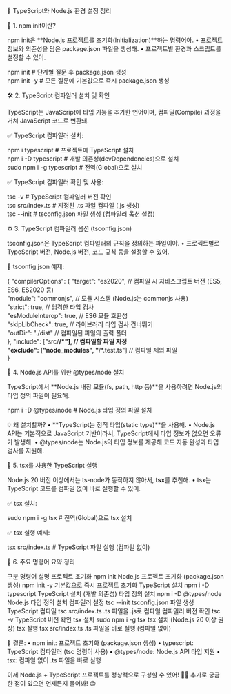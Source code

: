 📌 TypeScript와 Node.js 환경 설정 정리

📝 1. npm init이란?

npm init은 **Node.js 프로젝트를 초기화(Initialization)**하는 명령어야.
	•	프로젝트 정보와 의존성을 담은 package.json 파일을 생성해.
	•	프로젝트별 환경과 스크립트를 설정할 수 있어.

npm init         # 단계별 질문 후 package.json 생성  
npm init -y      # 모든 질문에 기본값으로 즉시 package.json 생성  

🛠️ 2. TypeScript 컴파일러 설치 및 확인

TypeScript는 JavaScript에 타입 기능을 추가한 언어이며, 컴파일(Compile) 과정을 거쳐 JavaScript 코드로 변환돼.

✅ TypeScript 컴파일러 설치:

npm i typescript                # 프로젝트에 TypeScript 설치  
npm i -D typescript             # 개발 의존성(devDependencies)으로 설치  
sudo npm i -g typescript        # 전역(Global)으로 설치  

✅ TypeScript 컴파일러 확인 및 사용:

tsc -v                    # TypeScript 컴파일러 버전 확인  
tsc src/index.ts          # 지정된 .ts 파일 컴파일 (.js 생성)  
tsc --init                # tsconfig.json 파일 생성 (컴파일러 옵션 설정)  

⚙️ 3. TypeScript 컴파일러 옵션 (tsconfig.json)

tsconfig.json은 TypeScript 컴파일러의 규칙을 정의하는 파일이야.
	•	프로젝트별로 TypeScript 버전, Node.js 버전, 코드 규칙 등을 설정할 수 있어.

📄 tsconfig.json 예제:

{
  "compilerOptions": {
    "target": "es2020",                // 컴파일 시 자바스크립트 버전 (ES5, ES6, ES2020 등)  
    "module": "commonjs",              // 모듈 시스템 (Node.js는 commonjs 사용)  
    "strict": true,                    // 엄격한 타입 검사  
    "esModuleInterop": true,           // ES6 모듈 호환성  
    "skipLibCheck": true,              // 라이브러리 타입 검사 건너뛰기  
    "outDir": "./dist"                 // 컴파일된 파일의 출력 폴더  
  },
  "include": ["src/**/*"],             // 컴파일할 파일 지정  
  "exclude": ["node_modules", "**/*.test.ts"]  // 컴파일 제외 파일  
}

🛑 4. Node.js API를 위한 @types/node 설치

TypeScript에서 **Node.js 내장 모듈(fs, path, http 등)**을 사용하려면 Node.js의 타입 정의 파일이 필요해.

npm i -D @types/node       # Node.js 타입 정의 파일 설치  

💡 왜 설치할까?
	•	**TypeScript는 정적 타입(static type)**을 사용해.
	•	Node.js API는 기본적으로 JavaScript 기반이라서, TypeScript에서 타입 정보가 없으면 오류가 발생해.
	•	@types/node는 Node.js의 타입 정보를 제공해 코드 자동 완성과 타입 검사를 지원해.

🚀 5. tsx를 사용한 TypeScript 실행

Node.js 20 버전 이상에서는 ts-node가 동작하지 않아서, **tsx**를 추천해.
	•	tsx는 TypeScript 코드를 컴파일 없이 바로 실행할 수 있어.

✅ tsx 설치:

sudo npm i -g tsx    # 전역(Global)으로 tsx 설치  

✅ tsx 실행 예제:

tsx src/index.ts     # TypeScript 파일 실행 (컴파일 없이)  

📌 6. 주요 명령어 요약 정리

구분	명령어	설명
프로젝트 초기화	npm init	Node.js 프로젝트 초기화 (package.json 생성)
	npm init -y	기본값으로 즉시 프로젝트 초기화
TypeScript 설치	npm i -D typescript	TypeScript 설치 (개발 의존성)
타입 정의 설치	npm i -D @types/node	Node.js 타입 정의 설치
컴파일러 설정	tsc --init	tsconfig.json 파일 생성
TypeScript 컴파일	tsc src/index.ts	.ts 파일을 .js로 컴파일
컴파일러 버전 확인	tsc -v	TypeScript 버전 확인
tsx 설치	sudo npm i -g tsx	tsx 설치 (Node.js 20 이상 권장)
tsx 실행	tsx src/index.ts	.ts 파일을 바로 실행 (컴파일 없이)

🎯 결론:
	•	npm init: 프로젝트 초기화 (package.json 생성)
	•	typescript: TypeScript 컴파일러 (tsc 명령어 사용)
	•	@types/node: Node.js API 타입 지원
	•	tsx: 컴파일 없이 .ts 파일을 바로 실행

이제 Node.js + TypeScript 프로젝트를 정상적으로 구성할 수 있어! 🚀✨
추가로 궁금한 점이 있으면 언제든지 물어봐! 😊